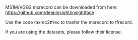 MS1M/VGG2 mxrecord can be downloaded from here: https://github.com/deepinsight/insightface

Use the code mxrec2tfrec to trasfer the mxrecord to tfrecord.

If you are using the datasets, please follow their license.
